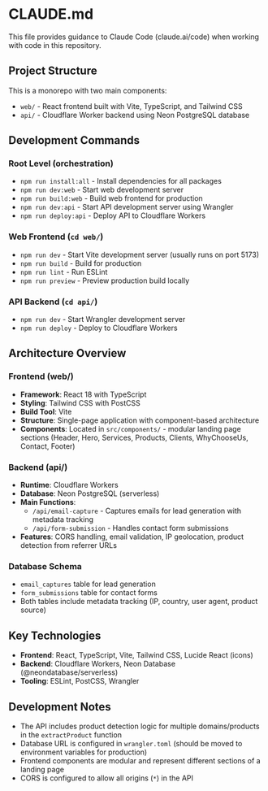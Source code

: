 # CLAUDE.md

This file provides guidance to Claude Code (claude.ai/code) when working with code in this repository.

## Project Structure

This is a monorepo with two main components:
- `web/` - React frontend built with Vite, TypeScript, and Tailwind CSS
- `api/` - Cloudflare Worker backend using Neon PostgreSQL database

## Development Commands

### Root Level (orchestration)
- `npm run install:all` - Install dependencies for all packages
- `npm run dev:web` - Start web development server
- `npm run build:web` - Build web frontend for production
- `npm run dev:api` - Start API development server using Wrangler
- `npm run deploy:api` - Deploy API to Cloudflare Workers

### Web Frontend (`cd web/`)
- `npm run dev` - Start Vite development server (usually runs on port 5173)
- `npm run build` - Build for production
- `npm run lint` - Run ESLint
- `npm run preview` - Preview production build locally

### API Backend (`cd api/`)
- `npm run dev` - Start Wrangler development server
- `npm run deploy` - Deploy to Cloudflare Workers

## Architecture Overview

### Frontend (web/)
- **Framework**: React 18 with TypeScript
- **Styling**: Tailwind CSS with PostCSS
- **Build Tool**: Vite
- **Structure**: Single-page application with component-based architecture
- **Components**: Located in `src/components/` - modular landing page sections (Header, Hero, Services, Products, Clients, WhyChooseUs, Contact, Footer)

### Backend (api/)
- **Runtime**: Cloudflare Workers
- **Database**: Neon PostgreSQL (serverless)
- **Main Functions**: 
  - `/api/email-capture` - Captures emails for lead generation with metadata tracking
  - `/api/form-submission` - Handles contact form submissions
- **Features**: CORS handling, email validation, IP geolocation, product detection from referrer URLs

### Database Schema
- `email_captures` table for lead generation
- `form_submissions` table for contact forms
- Both tables include metadata tracking (IP, country, user agent, product source)

## Key Technologies
- **Frontend**: React, TypeScript, Vite, Tailwind CSS, Lucide React (icons)
- **Backend**: Cloudflare Workers, Neon Database (@neondatabase/serverless)
- **Tooling**: ESLint, PostCSS, Wrangler

## Development Notes
- The API includes product detection logic for multiple domains/products in the `extractProduct` function
- Database URL is configured in `wrangler.toml` (should be moved to environment variables for production)
- Frontend components are modular and represent different sections of a landing page
- CORS is configured to allow all origins (`*`) in the API